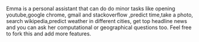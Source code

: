 Emma is a personal assistant that can do do minor tasks like opening youtube,google chrome, gmail and stackoverflow ,predict time,take a photo,
search wikipedia,predict weather in different cities, get top headline news and you can ask her computational or geographical questions too.
Feel free to fork this and add more features.
